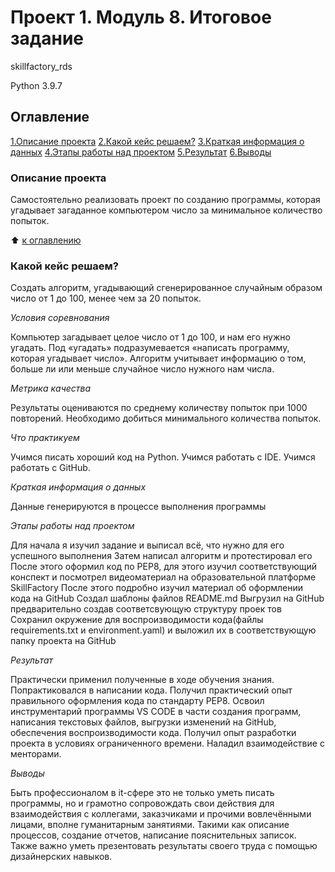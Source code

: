 # Проект 1. Модуль 8. Итоговое задание

skillfactory_rds

Python 3.9.7

## Оглавление

[1.Описание проекта](https://github.com/PavelNovikov888/sf_data_science/blob/main/sf_data_science/%D0%9F%D1%80%D0%BE%D0%B5%D0%BA%D1%82%D1%8B/%D0%9F%D1%80%D0%BE%D0%B5%D0%BA%D1%82%201.%20%D0%9C%D0%BE%D0%B4%D1%83%D0%BB%D1%8C%208.%20%D0%98%D1%82%D0%BE%D0%B3%D0%BE%D0%B2%D0%BE%D0%B5%20%D0%B7%D0%B0%D0%B4%D0%B0%D0%BD%D0%B8%D0%B5/README.md#Описание-проекта)
[2.Какой кейс решаем?](___)
[3.Краткая информация о данных](__)
[4.Этапы работы над проектом](___) 
[5.Результат](__)
[6.Выводы](__)


### Описание проекта

Самостоятельно реализовать проект по созданию программы, которая угадывает загаданное компьютером число за минимальное количество попыток.

:arrow_up: [к оглавлению](__#Оглавление)


### Какой кейс решаем?

Создать алгоритм, угадывающий сгенерированное случайным образом число от 1 до 100, менее чем за 20 попыток.

*Условия соревнования*

Компьютер загадывает целое число от 1 до 100, и нам его нужно угадать. 
Под «угадать» подразумевается «написать программу, которая угадывает число».
Алгоритм учитывает информацию о том, больше ли или меньше случайное число нужного нам числа.

*Метрика качества*

Результаты оцениваются по среднему количеству попыток при 1000 повторений. Необходимо добиться минимального количества попыток.

*Что практикуем*

Учимся писать хороший код на Python.
Учимся работать с IDE.
Учимся работать с GitHub.

*Краткая информация о данных*

Данные генерируются в процессе выполнения программы

*Этапы работы над проектом*

Для начала я изучил задание и выписал всё, что нужно для его успешного выполнения
Затем написал алгоритм и протестировал его
После этого оформил код по PEP8, для этого изучил соответствующий конспект и посмотрел видеоматериал на образовательной платформе SkillFactory
После этого подробно изучил материал об оформлении кода на GitHub
Создал шаблоны файлов README.md
Выгрузил на GitHub предварительно создав соответсвующую структуру проек тов
Сохранил окружение для воспроизводимости кода(файлы requirements.txt и environment.yaml) и выложил их в соответствующую папку проекта на GitHub 

*Результат*

Практически применил полученные в ходе обучения знания.
Попрактиковался в написании кода. Получил практический опыт правильного оформления кода по стандарту PEP8.
Освоил инструментарий программы VS CODE в части создания программ, написания текстовых файлов, выгрузки изменений на GitHub, обеспечения воспроизводимости кода.
Получил опыт разработки проекта в условиях ограниченного времени.
Наладил взаимодействие с менторами.

*Выводы*

Быть профессионалом в it-сфере это не только уметь писать программы, но и грамотно сопровождать свои действия для взаимодействия с коллегами, заказчиками и прочими вовлечёнными лицами, вполне гуманитарным занятиями. 
Такими как описание процессов, создание отчетов, написание пояснительных записок. 
Также важно уметь презентовать результаты своего труда с помощью дизайнерских навыков.
